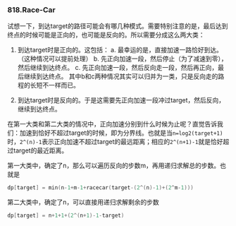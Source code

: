 ### 818.Race-Car

试想一下，到达target的路径可能会有哪几种模式。需要特别注意的是，最后达到终点的时候可能是正向的，也可能是反向的。所以需要分成这么两大类：

1. 到达target时是正向的。这包括：
a. 最幸运的是，直接加速一路恰好到达。（这种情况可以提前处理）
b. 先正向加速一段，然后停止（为了减速到零），然后继续到达终点。
c. 先正向加速一段，然后反向走一段，然后再正向，最后继续到达终点。
其中b和c两种情况其实可以归并为一类，只是反向走的路程的长短不一样而已。

2. 到达target时是反向的。于是这需要先正向加速一段冲过target，然后反向，继续到达终点。

在第一大类和第二大类的情况中，正向加速分别到什么时候为止呢？直觉告诉我们：加速到恰好不超过target的时候，即为分界线。也就是当```n=log2(target+1)```时，```2^(n)-1```表示正向加速不超过target的最远距离；相应的```2^(n+1)-1```就是恰好超过target的最近距离。

第一大类中，确定了n，那么可以遍历反向的步数m，再用递归求解总的步数。也就是
```cpp
dp[target] = min(n-1+m-1+racecar(target-(2^(n)-1)+(2^m-1)))
```
第二大类中，确定了n，可以直接用递归求解剩余的步数
```cpp
dp[target] = n+1+1+(2^(n+1)-1-target)
```

